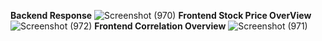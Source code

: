 **Backend Response**
![Screenshot (970)](https://github.com/user-attachments/assets/25c5b1fc-ffbb-45b3-b35c-c898d387c7b1)
**Frontend Stock Price OverView**
![Screenshot (972)](https://github.com/user-attachments/assets/22b41130-b469-4ea5-ae34-bf2460409142)
**Frontend Correlation Overview**
![Screenshot (971)](https://github.com/user-attachments/assets/71d52b89-aac1-410a-bbc8-0b181442d771)
